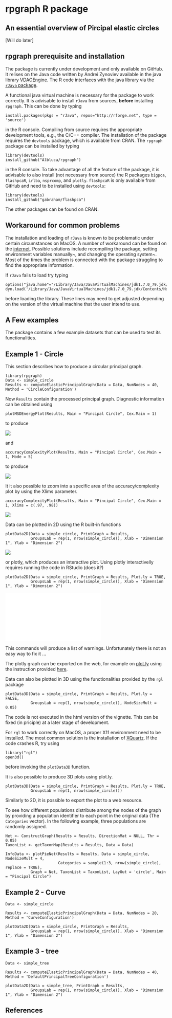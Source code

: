 # rpgraph R package

## An essential overview of Pircipal elastic circles

[Will do later]

## rpgraph prerequisite and installation

The package is currently under development and only available on GitHub. It relises on the Java code written by Andrei Zynoviev available in the java library [VDAOEngine](https://github.com/auranic/VDAOEngine). The R code interfaces with the java library via the [`rJava` package](https://www.rforge.net/rJava/). 

A functional java virtual machine is necessary for the package to work correctly. It is advisable to install `rJava` from sources, **before** installing `rpgraph`. This can be done by typing

```{r, eval=FALSE}
install.packages(pkgs = "rJava", repos="http://rforge.net", type = 'source')
```

in the R console. Compiling from source requires the appropriate development tools, e.g., the C/C++ compiler. The installation of the package requires the `devtools` package, which is available from CRAN. The `rpgraph` package can be installed by typing

```{r, eval=FALSE}
library(devtools)
install_github("Albluca/rpgraph")
```

in the R console. To take advantage of all the feature of the package, it is advisable to also install (not necessary from source) the R packages `bigpca`, `flashpcaR`, `irlba`, `nsprcomp`, and `plotly`. `flashpcaR` is only available from GitHub and need to be installed using `devtools`:

```{r, eval=FALSE}
library(devtools)
install_github("gabraham/flashpca")
```

The other packages can be found on CRAN.

## Workaround for common problems

The installation and loading of `rJava` is known to be problematic under certain circumstances on MacOS. A number of workaround can be found on the [internet](http://conjugateprior.org/2014/12/r-java8-osx/). Possible solutions include recompiling the package, setting environment variables manually~, and changing the operating system~. Most of the times the problem is connected with the package struggling to find the appropriate information.

If `rJava` fails to load try typing

```{r, eval=FALSE}
options("java.home"="/Library/Java/JavaVirtualMachines/jdk1.7.0_79.jdk/Contents/Home/jre")
dyn.load('/Library/Java/JavaVirtualMachines/jdk1.7.0_79.jdk/Contents/Home/jre/lib/server/libjvm.dylib')
```

before loading the library. These lines may need to get adjusted depending on the version of the virtual machine that the user intend to use.

## A Few examples

The package contains a few example datasets that can be used to test its functionalities.

## Example 1 - Circle

This section describes how to produce a circular principal graph.

```{r}
library(rpgraph)
Data <- simple_circle
Results <- computeElasticPrincipalGraph(Data = Data, NumNodes = 40, Method = 'CircleConfiguration')
```

Now `Results` contain the processed principal graph. Diagnostic information can be obtained using

```{r, fig.height=5, fig.width=5}
plotMSDEnergyPlot(Results, Main = "Pincipal Circle", Cex.Main = 1)
```

to produce

![](images/circle/MSDCirc.png)

and

```{r, fig.height=5, fig.width=5}
accuracyComplexityPlot(Results, Main = "Pincipal Circle", Cex.Main = 1, Mode = 5)
```

to produce

![](images/circle/AccCompCirc.png)


It it also possible to zoom into a specific area of the accuracy/complexity plot by using the Xlims parameter.

```{r, fig.height=5, fig.width=5}
accuracyComplexityPlot(Results, Main = "Pincipal Circle", Cex.Main = 1, Xlims = c(.97, .98))
```

![](images/circle/AccCompCirc1.png)

Data can be plotted in 2D using the R built-in functions

```{r, fig.height=5, fig.width=5}
plotData2D(Data = simple_circle, PrintGraph = Results,
           GroupsLab = rep(1, nrow(simple_circle)), Xlab = "Dimension 1", Ylab = "Dimension 2")
```

![](images/circle/Plot2D.png)

or plotly, which produces an interactive plot. Using plotly interactivelly requires running the code in RStudio (does it?)

```{r, fig.height=5, fig.width=5}
plotData2D(Data = simple_circle, PrintGraph = Results, Plot.ly = TRUE,
           GroupsLab = rep(1, nrow(simple_circle)), Xlab = "Dimension 1", Ylab = "Dimension 2")
```

![](images/circle/Plot2D_plotly.html)

This commands will produce a list of warnings. Unfortunately there is not an easy way to fix it ...

The plotly graph can be exported on the web, for example on [plot.ly](http://plot.ly) using the instruction provided [here](http://plot.ly/r/getting-started/).


Data can also be plotted in 3D using the functionalities provided by the `rgl` package


```{r, fig.height=5, fig.width=5, eval=FALSE}
plotData3D(Data = simple_circle, PrintGraph = Results, Plot.ly = FALSE,
           GroupsLab = rep(1, nrow(simple_circle)), NodeSizeMult = 0.05)
```

The code is not executed in the html version of the vignette. This can be fixed (in priciple) at a later stage of development.

For `rgl` to work correctly on MacOS, a proper X11 environment need to be installed. The most common solution is the installation of [XQuartz](http://www.xquartz.org/). If the code crashes R, try using

```{r, eval=FALSE}
library("rgl")
open3d()
```

before invoking the `plotData3D` function.

It is also possible to produce 3D plots using plot.ly.

```{r, fig.height=5, fig.width=5}
plotData3D(Data = simple_circle, PrintGraph = Results, Plot.ly = TRUE,
           GroupsLab = rep(1, nrow(simple_circle)))
```

Similarly to 2D, it is possible to export the plot to a web resource.

To see how different populations distribute among the nodes of the graph by providing a population identifier to each point in the original data (The `Categories` vector). In the following example, three populations are randomly assigned.

```{r, fig.height=7, fig.width=7}
Net <- ConstructGraph(Results = Results, DirectionMat = NULL, Thr = 0.05)
TaxonList <- getTaxonMap(Results = Results, Data = Data)

InfoData <- plotPieNet(Results = Results, Data = simple_circle, NodeSizeMult = 4,
                       Categories = sample(1:3, nrow(simple_circle), replace = TRUE),
           Graph = Net, TaxonList = TaxonList, LayOut = 'circle', Main = "Pincipal Circle")
```


## Example 2 - Curve

```{r}
Data <- simple_circle

Results <- computeElasticPrincipalGraph(Data = Data, NumNodes = 20, Method = 'CurveConfiguration')

```

```{r, fig.height=5, fig.width=5}
plotData2D(Data = simple_circle, PrintGraph = Results,
           GroupsLab = rep(1, nrow(simple_circle)), Xlab = "Dimension 1", Ylab = "Dimension 2")
```


## Example 3 - tree

```{r}
Data <- simple_tree

Results <- computeElasticPrincipalGraph(Data = Data, NumNodes = 40, Method = 'DefaultPrincipalTreeConfiguration')

```

```{r, fig.height=5, fig.width=5}
plotData2D(Data = simple_tree, PrintGraph = Results,
           GroupsLab = rep(1, nrow(simple_circle)), Xlab = "Dimension 1", Ylab = "Dimension 2")
```

## References
